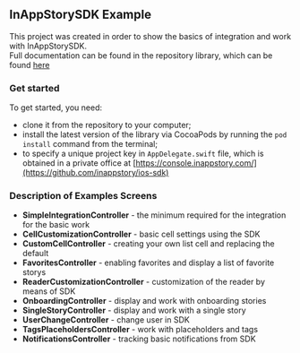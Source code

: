 ## InAppStorySDK Example

This project was created in order to show the basics of integration and work with InAppStorySDK.  
Full documentation can be found in the repository library, which can be found [here](https://github.com/inappstory/ios-sdk)

### Get started
To get started, you need:  

- clone it from the repository to your computer;  
- install the latest version of the library via CocoaPods by running the `pod install` command from the terminal;  
- to specify a unique project key in `AppDelegate.swift` file, which is obtained in a private office at [https://console.inappstory.com/](https://github.com/inappstory/ios-sdk)  

### Description of Examples Screens

- **SimpleIntegrationController** - the minimum required for the integration for the basic work  
- **CellCustomizationController** - basic cell settings using the SDK  
- **CustomCellController** - creating your own list cell and replacing the default
- **FavoritesController** - enabling favorites and display a list of favorite storys
- **ReaderCustomizationController** - customization of the reader by means of SDK
- **OnboardingController** - display and work with onboarding stories
- **SingleStoryController** - display and work with a single story
- **UserChangeController** - change user in SDK
- **TagsPlaceholdersController** - work with placeholders and tags
- **NotificationsController** - tracking basic notifications from SDK

